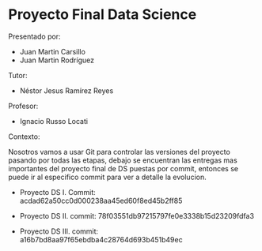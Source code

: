 # Proyecto Final Data Science

Presentado por:
- Juan Martin Carsillo
- Juan Martin Rodríguez

Tutor: 
- Néstor Jesus Ramírez Reyes

Profesor: 
- Ignacio Russo Locati




Contexto:

Nosotros vamos a usar Git para controlar las versiones del proyecto pasando por todas las etapas, debajo se encuentran las entregas mas importantes del proyecto final de DS puestas por commit, entonces se puede ir al especifico commit para ver a detalle la evolucion.


- Proyecto DS I. Commit: acdad62a50cc0d000238aa45ed60f8ed45b2ff85

- Proyecto DS II. commit: 78f03551db97215797fe0e3338b15d23209fdfa3

- Proyecto DS III. commit: a16b7bd8aa97f65ebdba4c28764d693b451b49ec
